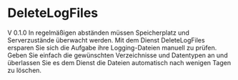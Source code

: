 # DeleteLogFiles
V 0.1.0
In regelmäßigen abständen müssen Speicherplatz und Serverzustände überwacht werden. Mit dem Dienst DeleteLogFiles ersparen Sie sich die Aufgabe ihre Logging-Dateien manuell zu prüfen. Geben Sie einfach die gewünschten Verzeichnisse und Datentypen an und überlassen Sie es dem Dienst die Dateien automatisch nach wenigen Tagen zu löschen.
